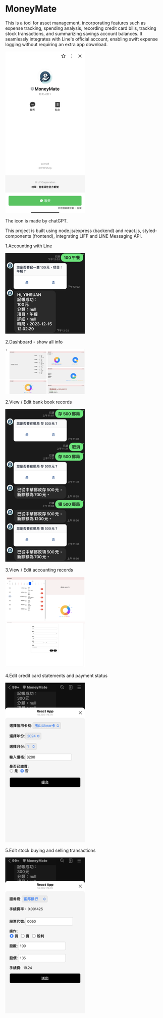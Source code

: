 # MoneyMate

This is a tool for asset management, incorporating features such as expense tracking, spending analysis, recording credit card bills, tracking stock transactions, and summarizing savings account balances. 
It seamlessly integrates with Line's official account, enabling swift expense logging without requiring an extra app download.


<img src="https://github.com/yiiihsuan/MoneyMate/blob/main/assets/moneymate.jpg" height="50%" width="50%" />


The icon is made by chatGPT.

This project is built using node.js/express (backend) and react.js, styled-components  (frontend), integrating LIFF and LINE Messaging API.

1.Accounting with Line

<img src="https://github.com/yiiihsuan/MoneyMate/blob/main/assets/%E8%A8%98%E5%B8%B3.JPG" height="50%" width="50%" />

2.Dashboard - show all info

<img src="https://github.com/yiiihsuan/MoneyMate/blob/main/assets/dashboarddd.png" height="50%" width="50%" />

2.View / Edit bank book records

<img src="https://github.com/yiiihsuan/MoneyMate/blob/main/assets/bankbook.JPG" height="50%" width="50%" />

3.View / Edit accounting records

<img src="https://github.com/yiiihsuan/MoneyMate/blob/main/assets/myaccountingbook.png" height="50%" width="50%" />
<img src="https://github.com/yiiihsuan/MoneyMate/blob/main/assets/modifydata.png" height="50%" width="50%" />


4.Edit credit card statements and payment status

<img src="https://github.com/yiiihsuan/MoneyMate/blob/main/assets/line-creditcard.jpg" height="50%" width="50%" />


5.Edit stock buying and selling transactions

<img src="https://github.com/yiiihsuan/MoneyMate/blob/main/assets/line-stock.jpg" height="50%" width="50%" />


